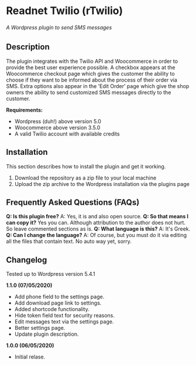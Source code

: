 # Readnet Twilio (rTwilio)
###### A Wordpress plugin to send SMS messages

## Description
The plugin integrates with the Twilio API and Woocommerce in order to provide the best user experience possible. A checkbox appears at the Woocommerce checkout page which gives the customer the ability to choose if they want to be informed about the process of their order via SMS.
Extra options also appear in the 'Edit Order' page which give the shop owners the ability to send customized SMS messages directly to the customer.

**Requirements:**
- Wordpress (duh!) above version 5.0
- Woocommerce above version 3.5.0
- A valid Twilio account with available credits

## Installation
This section describes how to install the plugin and get it working.
1. Download the repository as a zip file to your local machine
2. Upload the zip archive to the Wordpress installation via the plugins page

## Frequently Asked Questions (FAQs)
**Q: Is this plugin free?**
A: Yes, it is and also open source.
**Q: So that means I can copy it?**
Yes you can. Although attribution to the author does not hurt. So leave commented sections as is.
**Q: What language is this?**
A: It's Greek.
**Q: Can I change the language?**
A: Of course, but you must do it via editing all the files that contain text. No auto way yet, sorry.

## Changelog
Tested up to Wordpress version 5.4.1

**1.1.0 (07/05/2020)**
- Add phone field to the settings page.
- Add download page link to settings.
- Added shortcode functionality.
- Hide token field text for security reasons.
- Edit messages text via the settings page.
- Better settings page.
- Update plugin description.

**1.0.0 (06/05/2020)**
- Initial relase.
